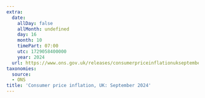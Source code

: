 ```yaml
---
extra:
  date:
    allDay: false
    allMonth: undefined
    day: 16
    month: 10
    timePart: 07:00
    utc: 1729058400000
    year: 2024
  url: https://www.ons.gov.uk/releases/consumerpriceinflationukseptember2024
taxonomies:
  source:
  - ONS
title: 'Consumer price inflation, UK: September 2024'
---
```

